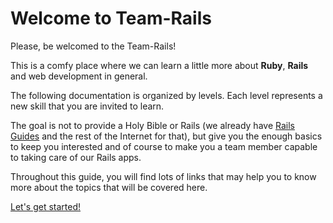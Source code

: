 # Welcome to Team-Rails 

Please, be welcomed to the Team-Rails! 

This is a comfy place where we can learn a little more about **Ruby**, **Rails** and web development in general.

The following documentation is organized by levels. Each level represents a new skill that you are invited to learn. 

The goal is not to provide a Holy Bible or Rails (we already have [Rails Guides](https://guides.rubyonrails.org/) and the rest of the Internet for that), but give you the enough basics to keep you interested and of course to make you a team member capable to taking care of our Rails apps.

Throughout this guide, you will find lots of links that may help you to know more about the topics that will be covered here.

[Let's get started!](./level-0.md)
